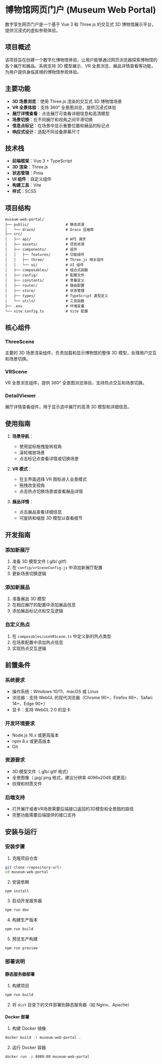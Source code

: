 
# 博物馆网页门户 (Museum Web Portal)

数字孪生网页门户是一个基于 Vue 3 和 Three.js 的交互式 3D 博物馆展示平台，提供沉浸式的虚拟参观体验。

## 项目概述

该项目旨在创建一个数字化博物馆体验，让用户能够通过网页浏览器探索博物馆的各个展厅和展品。系统支持 3D 模型展示、VR 全景浏览、展品详情查看等功能，为用户提供身临其境的博物馆参观体验。

## 主要功能

- **3D 场景浏览**：使用 Three.js 渲染的交互式 3D 博物馆场景
- **VR 全景体验**：支持 360° 全景图浏览，提供沉浸式体验
- **展厅详情查看**：点击展厅可查看详细信息和高清模型
- **场景切换**：在不同展厅和视角之间平滑切换
- **信息点标记**：在场景中显示重要位置和展品的标记点
- **响应式设计**：适配不同设备屏幕尺寸

## 技术栈

- **前端框架**：Vue 3 + TypeScript
- **3D 渲染**：Three.js
- **状态管理**：Pinia
- **UI 组件**：自定义组件
- **构建工具**：Vite
- **样式**：SCSS

## 项目结构

```
museum-web-portal/
├── public/                 # 静态资源
│   └── draco/              # Draco 压缩库
├── src/
│   ├── api/                # API 请求
│   ├── assets/             # 项目资源
│   ├── components/         # 组件
│   │   ├── features/       # 功能组件
│   │   ├── three/          # Three.js 相关组件
│   │   └── ui/             # UI 组件
│   ├── composables/        # 组合式函数
│   ├── config/             # 配置文件
│   ├── constants/          # 常量定义
│   ├── router/             # 路由配置
│   ├── store/              # 状态管理
│   ├── types/              # TypeScript 类型定义
│   └── utils/              # 工具函数
├── .env                    # 环境变量
└── vite.config.ts          # Vite 配置
```

## 核心组件

### ThreeScene

主要的 3D 场景渲染组件，负责加载和显示博物馆的整体 3D 模型，处理用户交互和场景切换。

### VRScene

VR 全景浏览组件，提供 360° 全景图浏览体验，支持热点交互和场景切换。

### DetailViewer

展厅详情查看组件，用于显示选中展厅的高清 3D 模型和详细信息。

## 使用指南

1. **场景导航**：
   - 使用鼠标拖拽旋转视角
   - 滚轮缩放场景
   - 点击标记点查看详情或切换场景

2. **VR 模式**：
   - 在主界面选择 VR 图标进入全景模式
   - 拖拽改变视角
   - 点击热点切换场景或查看展品详情

3. **展品详情**：
   - 点击展品查看详细信息
   - 可旋转和缩放 3D 模型以查看细节

## 开发指南

### 添加新展厅

1. 准备 3D 模型文件 (.glb/.gltf)
2. 在 `config/vrSceneConfig.js` 中添加新展厅配置
3. 更新场景切换逻辑

### 添加新展品

1. 准备展品 3D 模型
2. 在相应展厅的配置中添加展品信息
3. 添加展品标记点和交互逻辑

### 自定义热点

1. 在 `composables/useVRScene.ts` 中定义新的热点类型
2. 在场景配置中添加热点信息
3. 实现热点交互逻辑


## 前置条件

### 系统要求
- 操作系统：Windows 10/11、macOS 或 Linux
- 浏览器：支持 WebGL 的现代浏览器（Chrome 90+、Firefox 88+、Safari 14+、Edge 90+）
- 显卡：支持 WebGL 2.0 的显卡

### 开发环境要求
- Node.js 16.x 或更高版本
- npm 8.x 或更高版本
- Git

### 资源要求
- 3D 模型文件（.glb/.gltf 格式）
- 全景图像（.jpg/.png 格式，建议分辨率 4096x2048 或更高）
- 纹理和材质文件

### 后端支持
- 打开展厅或者VR场景需要后端接口返回的3D模型和全景图的路径
- 完整功能需要后端提供的接口支持

## 安装与运行

### 安装步骤

1. 克隆项目仓库

```bash
git clone <repository-url>
cd museum-web-portal
```

2. 安装依赖

```bash
npm install
```

3. 启动开发服务器

```bash
npm run dev
```

4. 构建生产版本

```bash
npm run build
```

5. 预览生产构建

```bash
npm run preview
```

### 部署说明

#### 静态服务器部署
1. 构建项目
```bash
npm run build
```

2. 将 `dist` 目录下的文件部署到静态服务器（如 Nginx、Apache）

#### Docker 部署
1. 构建 Docker 镜像
```bash
docker build -t museum-web-portal .
```

2. 运行 Docker 容器
```bash
docker run -p 8080:80 museum-web-portal
```